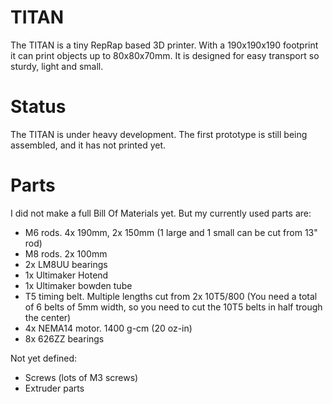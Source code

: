 TITAN
=====

The TITAN is a tiny RepRap based 3D printer. With a 190x190x190 footprint it can print objects up to 80x80x70mm. It is designed for easy transport so sturdy, light and small.

Status
======

The TITAN is under heavy development. The first prototype is still being assembled, and it has not printed yet.

Parts
=====

I did not make a full Bill Of Materials yet. But my currently used parts are:

* M6 rods. 4x 190mm, 2x 150mm (1 large and 1 small can be cut from 13" rod)
* M8 rods. 2x 100mm
* 2x LM8UU bearings
* 1x Ultimaker Hotend
* 1x Ultimaker bowden tube
* T5 timing belt. Multiple lengths cut from 2x 10T5/800 (You need a total of 6 belts of 5mm width, so you need to cut the 10T5 belts in half trough the center)
* 4x NEMA14 motor. 1400 g-cm (20 oz-in)
* 8x 626ZZ bearings

Not yet defined:
* Screws (lots of M3 screws)
* Extruder parts

